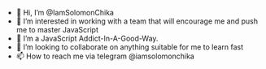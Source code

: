 - 👋 Hi, I’m @IamSolomonChika
- 👀 I’m interested in working with a team that will encourage me and push me to master JavaScript
- 🌱 I’m a JavaScript Addict-In-A-Good-Way.
- 💞️ I’m looking to collaborate on anything suitable for me to learn fast
- 📫 How to reach me via telegram @iamsolomonchika

<!---
IamSolomonChika/IamSolomonChika is a ✨ special ✨ repository because its `README.md` (this file) appears on your GitHub profile.
You can click the Preview link to take a look at your changes.
--->
